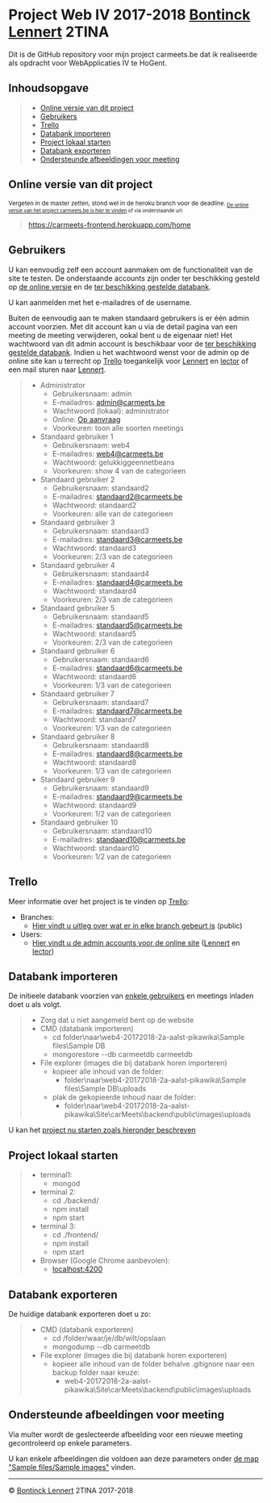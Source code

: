 # Project Web IV 2017-2018 [Bontinck Lennert](mailto:lennert.bontinck.y9785@student.hogent.be) 2TINA

Dit is de GitHub repository voor mijn project carmeets.be dat ik realiseerde als opdracht voor WebApplicaties IV te HoGent.

## Inhoudsopgave

> - [Online versie van dit project](#online-versie-van-dit-project)
> - [Gebruikers](#gebruikers)
> - [Trello](#trello)
> - [Databank importeren](#databank-importeren)
> - [Project lokaal starten](#project-lokaal-starten)
> - [Databank exporteren](#databank-exporteren)
> - [Ondersteunde afbeeldingen voor meeting](#ondersteunde-afbeeldingen-voor-meeting)

## Online versie van dit project
<sub>Vergeten in de master zetten, stond wel in de heroku branch voor de deadline.<sub>
[De online versie van het project carmeets.be is hier te vinden](https://carmeets-frontend.herokuapp.com/home) of via onderstaande url:

> https://carmeets-frontend.herokuapp.com/home


## Gebruikers

U kan eenvoudig zelf een account aanmaken om de functionaliteit van de site te testen. De onderstaande accounts zijn onder ter beschikking gesteld op [de online versie](#online-versie-van-dit-project) en de [ter beschikking gestelde databank](#databank-importeren).

U kan aanmelden met het e-mailadres of de username.

Buiten de eenvoudig aan te maken standaard gebruikers is er één admin account voorzien. Met dit account kan u via de detail pagina van een meeting de meeting verwijderen, ookal bent u de eigenaar niet! Het wachtwoord van dit admin account is beschikbaar voor de [ter beschikking gestelde databank](#databank-importeren). Indien u het wachtwoord wenst voor de admin op de online site kan u terrecht op [Trello](#trello) toegankelijk voor [Lennert](mailto:lennert.bontinck.y9785@student.hogent.be) en [lector](mailto:Karine.Samyn@hogent.be) of een mail sturen naar [Lennert](mailto:lennert.bontinck.y9785@student.hogent.be).
> - Administrator
>     - Gebruikersnaam: admin
>     - E-mailadres: admin@carmeets.be
>     - Wachtwoord (lokaal): administrator
>     - Online: [Op aanvraag](mailto:lennert.bontinck.y9785@student.hogent.be)
>     - Voorkeuren: toon alle soorten meetings
> - Standaard gebruiker 1
>     - Gebruikersnaam: web4
>     - E-mailadres: web4@carmeets.be
>     - Wachtwoord: gelukkiggeennetbeans
>     - Voorkeuren: show 4 van de categorieen
> - Standaard gebruiker 2
>     - Gebruikersnaam: standaard2
>     - E-mailadres: standaard2@carmeets.be
>     - Wachtwoord: standaard2
>     - Voorkeuren: alle van de categorieen
> - Standaard gebruiker 3
>     - Gebruikersnaam: standaard3
>     - E-mailadres: standaard3@carmeets.be
>     - Wachtwoord: standaard3
>     - Voorkeuren: 2/3 van de categorieen
> - Standaard gebruiker 4
>     - Gebruikersnaam: standaard4
>     - E-mailadres: standaard4@carmeets.be
>     - Wachtwoord: standaard4
>     - Voorkeuren: 2/3 van de categorieen
> - Standaard gebruiker 5
>     - Gebruikersnaam: standaard5
>     - E-mailadres: standaard5@carmeets.be
>     - Wachtwoord: standaard5
>     - Voorkeuren: 2/3 van de categorieen
> - Standaard gebruiker 6
>     - Gebruikersnaam: standaard6
>     - E-mailadres: standaard6@carmeets.be
>     - Wachtwoord: standaard6
>     - Voorkeuren: 1/3 van de categorieen
> - Standaard gebruiker 7
>     - Gebruikersnaam: standaard7
>     - E-mailadres: standaard7@carmeets.be
>     - Wachtwoord: standaard7
>     - Voorkeuren: 1/3 van de categorieen
> - Standaard gebruiker 8
>     - Gebruikersnaam: standaard8
>     - E-mailadres: standaard8@carmeets.be
>     - Wachtwoord: standaard8
>     - Voorkeuren: 1/3 van de categorieen
> - Standaard gebruiker 9
>     - Gebruikersnaam: standaard9
>     - E-mailadres: standaard9@carmeets.be
>     - Wachtwoord: standaard9
>     - Voorkeuren: 1/2 van de categorieen
> - Standaard gebruiker 10
>     - Gebruikersnaam: standaard10
>     - E-mailadres: standaard10@carmeets.be
>     - Wachtwoord: standaard10
>     - Voorkeuren: 1/2 van de categorieen

## Trello
Meer informatie over het project is te vinden op [Trello](https://trello.com/web4opdracht):
- Branches:
    - [Hier vindt u uitleg over wat er in elke branch gebeurt is](https://trello.com/b/w6b3P4nx/1-branches) (public)
- Users:
    - [Hier vindt u de admin accounts voor de online site](https://trello.com/b/scDIM7Ob/2-users) ([Lennert](mailto:lennert.bontinck.y9785@student.hogent.be) en [lector](mailto:Karine.Samyn@hogent.be))

## Databank importeren

De initieele databank voorzien van [enkele gebruikers](#gebruikers) en meetings inladen doet u als volgt.

> - Zorg dat u niet aangemeld bent op de website
> - CMD (databank importeren)
>     - cd folder\naar\web4-20172018-2a-aalst-pikawika\Sample files\Sample DB
>     - mongorestore --db carmeetdb carmeetdb
> - File explorer (images die bij databank horen importeren)
>    - kopieer alle inhoud van de folder:
>         - folder\naar\web4-20172018-2a-aalst-pikawika\Sample files\Sample DB\uploads
>    - plak de gekopieerde inhoud naar de folder:
>        - folder\naar\web4-20172018-2a-aalst-pikawika\Site\carMeets\backend\public\images\uploads

U kan het [project nu starten zoals hieronder beschreven](#project-lokaal-starten)

## Project lokaal starten

> - terminal1:
>     - mongod
> - terminal 2:
>     - cd ./backend/
>     - npm install
>     - npm start
> - terminal 3:
>     - cd ./frontend/
>     - npm install
>     - npm start
> - Browser (Google Chrome aanbevolen):
>     - [localhost:4200](http://localhost:4200/)

## Databank exporteren

De huidige databank exporteren doet u zo:

> - CMD (databank exporteren)
>     - cd /folder/waar/je/db/wilt/opslaan
>     - mongodump --db carmeetdb
> - File explorer (images die bij databank horen exporteren)
>     - kopieer alle inhoud van de folder behalve .gitignore naar een backup folder naar keuze:
>         - web4-20172018-2a-aalst-pikawika\Site\carMeets\backend\public\images\uploads

## Ondersteunde afbeeldingen voor meeting

Via multer wordt de geslecteerde afbeelding voor een nieuwe meeting gecontroleerd op enkele parameters.

U kan enkele afbeeldingen die voldoen aan deze parameters onder [de map "Sample files/Sample images"](Sample%20files/Sample%20images) vinden.


* * *
© [Bontinck Lennert](https://www.lennertbontinck.com/) 2TINA 2017-2018
